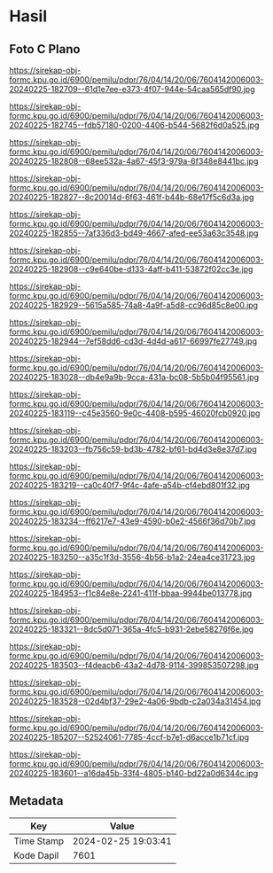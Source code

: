 # Hasil

## Foto C Plano

https://sirekap-obj-formc.kpu.go.id/6900/pemilu/pdpr/76/04/14/20/06/7604142006003-20240225-182709--61d1e7ee-e373-4f07-944e-54caa565df90.jpg

https://sirekap-obj-formc.kpu.go.id/6900/pemilu/pdpr/76/04/14/20/06/7604142006003-20240225-182745--fdb57180-0200-4406-b544-5682f6d0a525.jpg

https://sirekap-obj-formc.kpu.go.id/6900/pemilu/pdpr/76/04/14/20/06/7604142006003-20240225-182808--68ee532a-4a67-45f3-979a-6f348e8441bc.jpg

https://sirekap-obj-formc.kpu.go.id/6900/pemilu/pdpr/76/04/14/20/06/7604142006003-20240225-182827--8c20014d-6f63-461f-b44b-68e17f5c6d3a.jpg

https://sirekap-obj-formc.kpu.go.id/6900/pemilu/pdpr/76/04/14/20/06/7604142006003-20240225-182855--7af336d3-bd49-4667-afed-ee53a63c3548.jpg

https://sirekap-obj-formc.kpu.go.id/6900/pemilu/pdpr/76/04/14/20/06/7604142006003-20240225-182908--c9e640be-d133-4aff-b411-53872f02cc3e.jpg

https://sirekap-obj-formc.kpu.go.id/6900/pemilu/pdpr/76/04/14/20/06/7604142006003-20240225-182929--5615a585-74a8-4a9f-a5d8-cc96d85c8e00.jpg

https://sirekap-obj-formc.kpu.go.id/6900/pemilu/pdpr/76/04/14/20/06/7604142006003-20240225-182944--7ef58dd6-cd3d-4d4d-a617-66997fe27749.jpg

https://sirekap-obj-formc.kpu.go.id/6900/pemilu/pdpr/76/04/14/20/06/7604142006003-20240225-183028--db4e9a9b-9cca-431a-bc08-5b5b04f95561.jpg

https://sirekap-obj-formc.kpu.go.id/6900/pemilu/pdpr/76/04/14/20/06/7604142006003-20240225-183119--c45e3560-9e0c-4408-b595-46020fcb0920.jpg

https://sirekap-obj-formc.kpu.go.id/6900/pemilu/pdpr/76/04/14/20/06/7604142006003-20240225-183203--fb756c59-bd3b-4782-bf61-bd4d3e8e37d7.jpg

https://sirekap-obj-formc.kpu.go.id/6900/pemilu/pdpr/76/04/14/20/06/7604142006003-20240225-183219--ca0c40f7-9f4c-4afe-a54b-cf4ebd801f32.jpg

https://sirekap-obj-formc.kpu.go.id/6900/pemilu/pdpr/76/04/14/20/06/7604142006003-20240225-183234--ff6217e7-43e9-4590-b0e2-4566f36d70b7.jpg

https://sirekap-obj-formc.kpu.go.id/6900/pemilu/pdpr/76/04/14/20/06/7604142006003-20240225-183250--a35c1f3d-3556-4b56-b1a2-24ea4ce31723.jpg

https://sirekap-obj-formc.kpu.go.id/6900/pemilu/pdpr/76/04/14/20/06/7604142006003-20240225-184953--f1c84e8e-2241-411f-bbaa-9944be013778.jpg

https://sirekap-obj-formc.kpu.go.id/6900/pemilu/pdpr/76/04/14/20/06/7604142006003-20240225-183321--8dc5d071-365a-4fc5-b931-2ebe58276f6e.jpg

https://sirekap-obj-formc.kpu.go.id/6900/pemilu/pdpr/76/04/14/20/06/7604142006003-20240225-183503--f4deacb6-43a2-4d78-9114-399853507298.jpg

https://sirekap-obj-formc.kpu.go.id/6900/pemilu/pdpr/76/04/14/20/06/7604142006003-20240225-183528--02d4bf37-29e2-4a06-9bdb-c2a034a31454.jpg

https://sirekap-obj-formc.kpu.go.id/6900/pemilu/pdpr/76/04/14/20/06/7604142006003-20240225-185207--52524061-7785-4ccf-b7e1-d6acce1b71cf.jpg

https://sirekap-obj-formc.kpu.go.id/6900/pemilu/pdpr/76/04/14/20/06/7604142006003-20240225-183601--a16da45b-33f4-4805-b140-bd22a0d6344c.jpg


## Metadata

| Key        | Value               |
| ---------- | ------------------- |
| Time Stamp | 2024-02-25 19:03:41 |
| Kode Dapil | 7601                |



